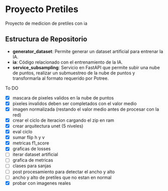 # Proyecto Pretiles

Proyecto de medicion de pretiles con ia 

## Estructura de Repositorio

- **generator_dataset**: Permite generar un dataset artificial para entrenar la IA.
- **ia**: Código relacionado con el entrenamiento de la IA.
- **service_subsampling**: Servicio en FastAPI que permite subir una nube de puntos, realizar un submuestreo de la nube de puntos y transformarla al formato requerido por Potree.


To DO
- [x] mascara de pixeles validos en la nube de puntos
- [x] pixeles invalidos deben ser completados con el valor medio
- [x] imagen normalizada (restando el valor medio antes de procesar con la red)
- [x] crear el ciclo de iteracion cargando el zip en ram
- [x] crear arquitectura unet (5 niveles)
- [x] eval ciclo
- [x] sumar flip h y v
- [x] metricas f1_score
- [x] graficas de losses
- [ ] iterar dataset artificial
- [ ] grafica de metricas
- [ ] clases para sanjas
- [ ] post procesamiento para detectar el ancho y alto
- [ ] ancho y alto de pretiles que no estan en normal
- [x] probar con imagenes reales